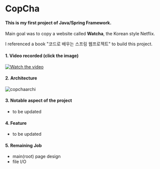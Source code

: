 # CopCha

#### This is my first project of Java/Spring Framework.

Main goal was to copy a website called **Watcha**, the Korean style Netflix.

I referenced a book "코드로 배우는 스프링 웹프로젝트" to build this project.

#### 1. Video recorded (click the image)

[![Watch the video](https://i.ytimg.com/vi/SzyltXUsS8I/0.jpg)](http://youtu.be/SzyltXUsS8I)

#### 2. Architecture

![copchaarchi](https://user-images.githubusercontent.com/25237134/43885176-17b552d0-9bf3-11e8-892e-938252bc5415.PNG)

#### 3. Notable aspect of the project

- to be updated

#### 4. Feature 

- to be updated

#### 5. Remaining Job

- main(root) page design
- file I/O
